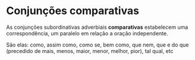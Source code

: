 # Conjunções comparativas

As conjunções subordinativas adverbiais **comparativas** estabelecem uma correspondência, um paralelo em relação a oração independente.&#x20;

São elas: como, assim como, como se, bem como, que nem, que e do que (precedido de mais, menos, maior, menor, melhor, pior), tal qual, etc
